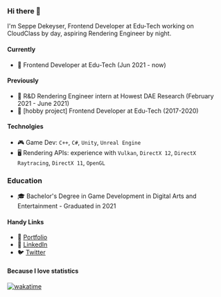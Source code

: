 ### Hi there 👋

I'm Seppe Dekeyser, Frontend Developer at Edu-Tech working on CloudClass by day, aspiring Rendering Engineer by night.




#### Currently

- 🏢 Frontend Developer at Edu-Tech (Jun 2021 - now)



#### Previously

- 🏢 R&D Rendering Engineer intern at Howest DAE Research (February 2021 - June 2021)
- 🏢 [hobby project] Frontend Developer at Edu-Tech (2017-2020)


#### Technolgies

- 🎮 Game Dev: `C++`, `C#`, `Unity`, `Unreal Engine`
- 🖥 Rendering APIs: experience with `Vulkan`, `DirectX 12`, `DirectX Raytracing`, `DirectX 11`, `OpenGL`


### Education

- 🎓 Bachelor's Degree in Game Development in Digital Arts and Entertainment - Graduated in 2021


#### Handy Links

- 🧑 [Portfolio](https://seppedekeyser.be)
- 🔗 [LinkedIn](https://www.linkedin.com/in/seppe-dekeyser)
- 🐦 [Twitter](https://twitter.com/SeppahBaws)

#### Because I love statistics

[![wakatime](https://wakatime.com/badge/user/10e606c7-5568-45c9-970d-98e061b828b1.svg)](https://wakatime.com/@10e606c7-5568-45c9-970d-98e061b828b1)
